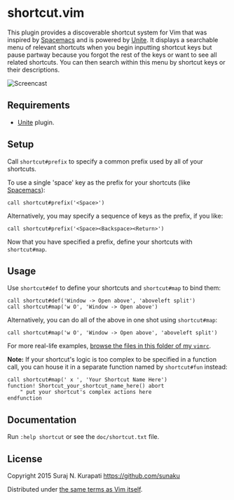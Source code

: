 # shortcut.vim

This plugin provides a discoverable shortcut system for Vim that was inspired
by [Spacemacs] and is powered by [Unite].  It displays a searchable menu of
relevant shortcuts when you begin inputting shortcut keys but pause partway
because you forgot the rest of the keys or want to see all related shortcuts.
You can then search within this menu by shortcut keys or their descriptions.

![Screencast](https://github.com/sunaku/vim-shortcut/raw/master/README.gif)

## Requirements

* [Unite] plugin.

## Setup

Call `shortcut#prefix` to specify a common prefix used by all of your shortcuts.

To use a single 'space' key as the prefix for your shortcuts (like [Spacemacs]):

```vim
call shortcut#prefix('<Space>')
```

Alternatively, you may specify a sequence of keys as the prefix, if you like:

```vim
call shortcut#prefix('<Space><Backspace><Return>')
```

Now that you have specified a prefix, define your shortcuts with `shortcut#map`.

## Usage

Use `shortcut#def` to define your shortcuts and `shortcut#map` to bind them:

```vim
call shortcut#def('Window -> Open above', 'aboveleft split')
call shortcut#map('w O', 'Window -> Open above')
```

Alternatively, you can do all of the above in one shot using `shortcut#map`:

```vim
call shortcut#map('w O', 'Window -> Open above', 'aboveleft split')
```

For more real-life examples, [browse the files in this folder of my `vimrc`](
https://github.com/sunaku/.vim/tree/spacey/shortcut ).

**Note:** If your shortcut's logic is too complex to be specified in a function
call, you can house it in a separate function named by `shortcut#fun` instead:

```vim
call shortcut#map(' x ', 'Your Shortcut Name Here')
function! Shortcut_your_shortcut_name_here() abort
	" put your shortcut's complex actions here
endfunction
```

## Documentation

Run `:help shortcut` or see the `doc/shortcut.txt` file.

## License

Copyright 2015 Suraj N. Kurapati <https://github.com/sunaku>

Distributed under [the same terms as Vim itself][LICENSE].

[LICENSE]: http://vimdoc.sourceforge.net/htmldoc/uganda.html#license
[Spacemacs]: https://github.com/syl20bnr/spacemacs#readme
[Unite]: https://github.com/Shougo/unite.vim
